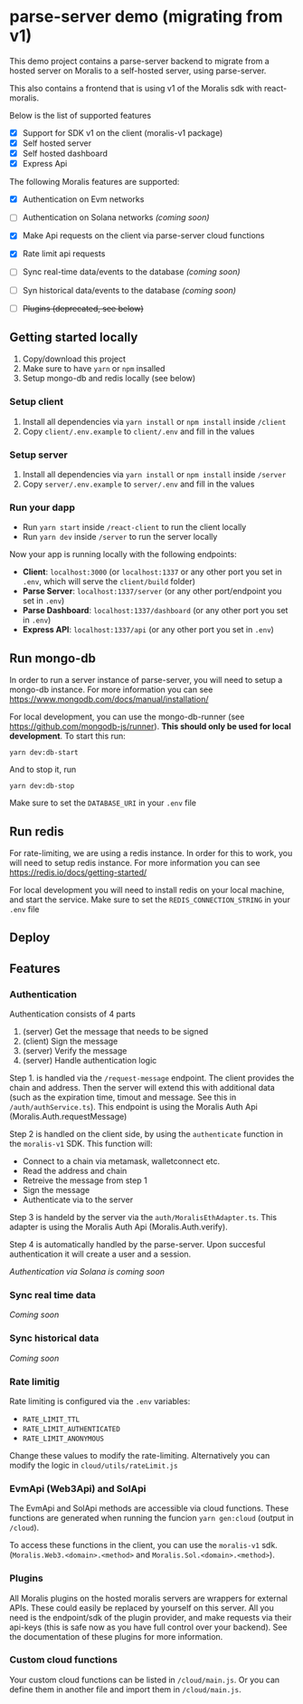 # parse-server demo (migrating from v1)

This demo project contains a parse-server backend to migrate from a hosted server on Moralis to a self-hosted server, using parse-server.

This also contains a frontend that is using v1 of the Moralis sdk with react-moralis.

Below is the list of supported features

- [x] Support for SDK v1 on the client (moralis-v1 package)
- [x] Self hosted server
- [x] Self hosted dashboard
- [x] Express Api

The following Moralis features are supported:
- [x] Authentication on Evm networks
- [ ] Authentication on Solana networks *(coming soon)*
- [x] Make Api requests on the client via parse-server cloud functions
- [x] Rate limit api requests 
- [ ] Sync real-time data/events to the database *(coming soon)*
- [ ] Syn historical data/events to the database *(coming soon)*
- [ ] ~~Plugins (deprecated, see below)~~


## Getting started locally

1. Copy/download this project
2. Make sure to have `yarn` or `npm` insalled
3. Setup mongo-db and redis locally (see below)

### Setup client

1. Install all dependencies via `yarn install` or `npm install` inside `/client`
2. Copy `client/.env.example` to `client/.env` and fill in the values 

### Setup server

1. Install all dependencies via `yarn install` or `npm install` inside `/server`
2. Copy `server/.env.example` to `server/.env` and fill in the values

### Run your dapp

- Run `yarn start` inside `/react-client` to run the client locally
- Run `yarn dev` inside `/server` to run the server locally

Now your app is running locally with the following endpoints:

- **Client**: `localhost:3000` (or `localhost:1337` or any other port you set in `.env`, which will serve the `client/build` folder)
- **Parse Server**: `localhost:1337/server` (or any other port/endpoint you set in `.env`)
- **Parse Dashboard**: `localhost:1337/dashboard` (or any other port you set in `.env`)
- **Express API**: `localhost:1337/api` (or any other port you set in `.env`)

## Run mongo-db

In order to run a server instance of parse-server, you will need to setup a mongo-db instance. For more information you can see https://www.mongodb.com/docs/manual/installation/

For local development, you can use the mongo-db-runner (see https://github.com/mongodb-js/runner). **This should only be used for local development**. To start this run:
```
yarn dev:db-start
```
And to stop it, run
```
yarn dev:db-stop
```

Make sure to set the `DATABASE_URI` in your `.env` file

## Run redis

For rate-limiting, we are using a redis instance. In order for this to work, you will need to setup redis instance. For more information you can see https://redis.io/docs/getting-started/

For local development you will need to install redis on your local machine, and start the service. Make sure to set the `REDIS_CONNECTION_STRING` in your `.env` file

## Deploy



## Features

### Authentication
Authentication consists of 4 parts

1. (server) Get the message that needs to be signed
2. (client) Sign the message
3. (server) Verify the message
4. (server) Handle authentication logic

Step 1. is handled via the `/request-message` endpoint. The client provides the chain and address. Then the server will extend this with additional data (such as the expiration time, timout and message. See this in `/auth/authService.ts`). This endpoint is using the Moralis Auth Api (Moralis.Auth.requestMessage)

Step 2 is handled on the client side, by using the `authenticate` function in the `moralis-v1` SDK. This function will:
- Connect to a chain via metamask, walletconnect etc.
- Read the address and chain
- Retreive the message from step 1
- Sign the message
- Authenticate via to the server

Step 3 is handeld by the server via the `auth/MoralisEthAdapter.ts`. This adapter is using the Moralis Auth Api (Moralis.Auth.verify).

Step 4 is automatically handled by the parse-server. Upon succesful authentication it will create a user and a session.

*Authentication via Solana is coming soon*

### Sync real time data

*Coming soon*

### Sync historical data

*Coming soon*

### Rate limitig

Rate limiting is configured via the `.env` variables:
- `RATE_LIMIT_TTL`
- `RATE_LIMIT_AUTHENTICATED`
- `RATE_LIMIT_ANONYMOUS`

Change these values to modify the rate-limiting. Alternatively you can modify the logic in `cloud/utils/rateLimit.js`

### EvmApi (Web3Api) and SolApi

The EvmApi and SolApi methods are accessible via cloud functions. These functions are generated when running the funcion `yarn gen:cloud` (output in `/cloud`).

To access these functions in the client, you can use the `moralis-v1` sdk. (`Moralis.Web3.<domain>.<method>` and `Moralis.Sol.<domain>.<method>`).

### Plugins

All Moralis plugins on the hosted moralis servers are wrappers for external APIs. These could easily be replaced by yourself on this server. All you need is the endpoint/sdk of the plugin provider, and make requests via their api-keys (this is safe now as you have full control over your backend). See the documentation of these plugins for more information.

### Custom cloud functions

Your custom cloud functions can be listed in `/cloud/main.js`. Or you can define them in another file and import them in `/cloud/main.js`.